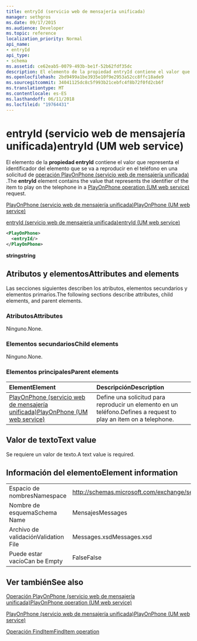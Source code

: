 ```yaml
---
title: entryId (servicio web de mensajería unificada)
manager: sethgros
ms.date: 09/17/2015
ms.audience: Developer
ms.topic: reference
localization_priority: Normal
api_name:
- entryId
api_type:
- schema
ms.assetid: ce62eab5-0079-493b-be1f-52b62fdf35dc
description: El elemento de la propiedad entryId contiene el valor que representa el identificador del elemento que se va a reproducir en el teléfono en una solicitud de PlayOnPhone operación (servicio web de mensajería unificada).
ms.openlocfilehash: 2bd9499a1be3935e10f9e2953a52cc8ffc18ade9
ms.sourcegitcommit: 34041125dc8c5f993b21cebfc4f8b72f0fd2cb6f
ms.translationtype: MT
ms.contentlocale: es-ES
ms.lasthandoff: 06/11/2018
ms.locfileid: "19764431"
---
```

# <a name="entryid-um-web-service"></a><span data-ttu-id="055f5-103">entryId (servicio web de mensajería unificada)</span><span class="sxs-lookup"><span data-stu-id="055f5-103">entryId (UM web service)</span></span>

<span data-ttu-id="055f5-104">El elemento de la **propiedad entryId** contiene el valor que representa el identificador del elemento que se va a reproducir en el teléfono en una solicitud de [operación PlayOnPhone (servicio web de mensajería unificada)](playonphone-operation-um-web-service.md) .</span><span class="sxs-lookup"><span data-stu-id="055f5-104">The **entryId** element contains the value that represents the identifier of the item to play on the telephone in a [PlayOnPhone operation (UM web service)](playonphone-operation-um-web-service.md) request.</span></span> 
  
[<span data-ttu-id="055f5-105">PlayOnPhone (servicio web de mensajería unificada)</span><span class="sxs-lookup"><span data-stu-id="055f5-105">PlayOnPhone (UM web service)</span></span>](playonphone-um-web-service.md)
  
[<span data-ttu-id="055f5-106">entryId (servicio web de mensajería unificada)</span><span class="sxs-lookup"><span data-stu-id="055f5-106">entryId (UM web service)</span></span>](entryid-um-web-service.md)
  
```xml
<PlayOnPhone>
  <entryId/>
</PlayOnPhone>
```

 <span data-ttu-id="055f5-107">**string**</span><span class="sxs-lookup"><span data-stu-id="055f5-107">**string**</span></span>
## <a name="attributes-and-elements"></a><span data-ttu-id="055f5-108">Atributos y elementos</span><span class="sxs-lookup"><span data-stu-id="055f5-108">Attributes and elements</span></span>

<span data-ttu-id="055f5-109">Las secciones siguientes describen los atributos, elementos secundarios y elementos primarios.</span><span class="sxs-lookup"><span data-stu-id="055f5-109">The following sections describe attributes, child elements, and parent elements.</span></span>
  
### <a name="attributes"></a><span data-ttu-id="055f5-110">Atributos</span><span class="sxs-lookup"><span data-stu-id="055f5-110">Attributes</span></span>

<span data-ttu-id="055f5-111">Ninguno.</span><span class="sxs-lookup"><span data-stu-id="055f5-111">None.</span></span>
  
### <a name="child-elements"></a><span data-ttu-id="055f5-112">Elementos secundarios</span><span class="sxs-lookup"><span data-stu-id="055f5-112">Child elements</span></span>

<span data-ttu-id="055f5-113">Ninguno.</span><span class="sxs-lookup"><span data-stu-id="055f5-113">None.</span></span>
  
### <a name="parent-elements"></a><span data-ttu-id="055f5-114">Elementos principales</span><span class="sxs-lookup"><span data-stu-id="055f5-114">Parent elements</span></span>

|<span data-ttu-id="055f5-115">**Element**</span><span class="sxs-lookup"><span data-stu-id="055f5-115">**Element**</span></span>|<span data-ttu-id="055f5-116">**Descripción**</span><span class="sxs-lookup"><span data-stu-id="055f5-116">**Description**</span></span>|
|:-----|:-----|
|[<span data-ttu-id="055f5-117">PlayOnPhone (servicio web de mensajería unificada)</span><span class="sxs-lookup"><span data-stu-id="055f5-117">PlayOnPhone (UM web service)</span></span>](playonphone-um-web-service.md) <br/> |<span data-ttu-id="055f5-118">Define una solicitud para reproducir un elemento en un teléfono.</span><span class="sxs-lookup"><span data-stu-id="055f5-118">Defines a request to play an item on a telephone.</span></span>  <br/> |
   
## <a name="text-value"></a><span data-ttu-id="055f5-119">Valor de texto</span><span class="sxs-lookup"><span data-stu-id="055f5-119">Text value</span></span>

<span data-ttu-id="055f5-120">Se requiere un valor de texto.</span><span class="sxs-lookup"><span data-stu-id="055f5-120">A text value is required.</span></span>
  
## <a name="element-information"></a><span data-ttu-id="055f5-121">Información del elemento</span><span class="sxs-lookup"><span data-stu-id="055f5-121">Element information</span></span>

|||
|:-----|:-----|
|<span data-ttu-id="055f5-122">Espacio de nombres</span><span class="sxs-lookup"><span data-stu-id="055f5-122">Namespace</span></span>  <br/> |http://schemas.microsoft.com/exchange/services/2006/messages  <br/> |
|<span data-ttu-id="055f5-123">Nombre de esquema</span><span class="sxs-lookup"><span data-stu-id="055f5-123">Schema Name</span></span>  <br/> |<span data-ttu-id="055f5-124">Mensajes</span><span class="sxs-lookup"><span data-stu-id="055f5-124">Messages</span></span>  <br/> |
|<span data-ttu-id="055f5-125">Archivo de validación</span><span class="sxs-lookup"><span data-stu-id="055f5-125">Validation File</span></span>  <br/> |<span data-ttu-id="055f5-126">Messages.xsd</span><span class="sxs-lookup"><span data-stu-id="055f5-126">Messages.xsd</span></span>  <br/> |
|<span data-ttu-id="055f5-127">Puede estar vacío</span><span class="sxs-lookup"><span data-stu-id="055f5-127">Can be Empty</span></span>  <br/> |<span data-ttu-id="055f5-128">False</span><span class="sxs-lookup"><span data-stu-id="055f5-128">False</span></span>  <br/> |
   
## <a name="see-also"></a><span data-ttu-id="055f5-129">Ver también</span><span class="sxs-lookup"><span data-stu-id="055f5-129">See also</span></span>



[<span data-ttu-id="055f5-130">Operación PlayOnPhone (servicio web de mensajería unificada)</span><span class="sxs-lookup"><span data-stu-id="055f5-130">PlayOnPhone operation (UM web service)</span></span>](playonphone-operation-um-web-service.md)
  
[<span data-ttu-id="055f5-131">PlayOnPhone (servicio web de mensajería unificada)</span><span class="sxs-lookup"><span data-stu-id="055f5-131">PlayOnPhone (UM web service)</span></span>](playonphone-um-web-service.md)
  
[<span data-ttu-id="055f5-132">Operación FindItem</span><span class="sxs-lookup"><span data-stu-id="055f5-132">FindItem operation</span></span>](finditem-operation.md)


